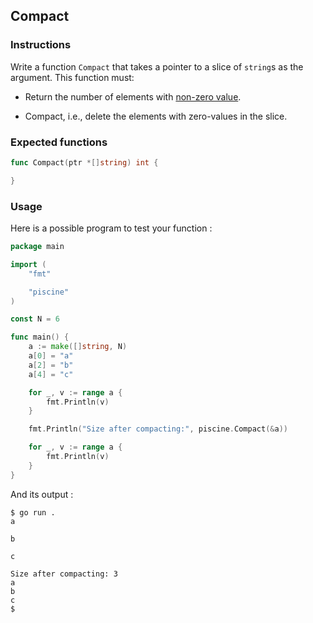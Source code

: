 ## Compact

### Instructions

Write a function `Compact` that takes a pointer to a slice of `string`s as the argument.
This function must:

- Return the number of elements with [non-zero value](https://tour.golang.org/basics/12).

- Compact, i.e., delete the elements with zero-values in the slice.

### Expected functions

```go
func Compact(ptr *[]string) int {

}
```

### Usage

Here is a possible program to test your function :

```go
package main

import (
	"fmt"

	"piscine"
)

const N = 6

func main() {
	a := make([]string, N)
	a[0] = "a"
	a[2] = "b"
	a[4] = "c"

	for _, v := range a {
		fmt.Println(v)
	}

	fmt.Println("Size after compacting:", piscine.Compact(&a))

	for _, v := range a {
		fmt.Println(v)
	}
}
```

And its output :

```console
$ go run .
a

b

c

Size after compacting: 3
a
b
c
$
```
